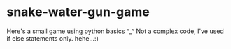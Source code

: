 # snake-water-gun-game
Here's a small game using python basics ^_^
Not a complex code, I've used if else statements only. hehe...:)
